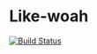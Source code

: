 # Like-woah
[![Build Status](https://travis-ci.org/Aliens808/Like-woah.svg?branch=master)](https://travis-ci.org/Aliens808/Like-woah)
